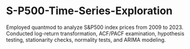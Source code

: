 # S-P500-Time-Series-Exploration
Employed quantmod to analyze S&amp;P500 index prices from 2009 to 2023. Conducted log-return transformation, ACF/PACF examination, hypothesis testing, stationarity checks, normality tests, and ARIMA modeling.
